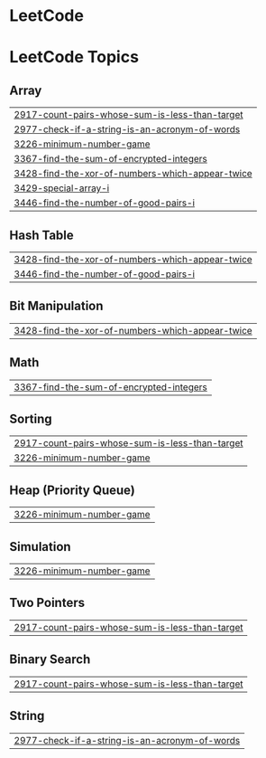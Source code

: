 # LeetCode
<!---LeetCode Topics Start-->
# LeetCode Topics
## Array
|  |
| ------- |
| [2917-count-pairs-whose-sum-is-less-than-target](https://github.com/KD3-83566-Pravin/LeetCode/tree/master/2917-count-pairs-whose-sum-is-less-than-target) |
| [2977-check-if-a-string-is-an-acronym-of-words](https://github.com/KD3-83566-Pravin/LeetCode/tree/master/2977-check-if-a-string-is-an-acronym-of-words) |
| [3226-minimum-number-game](https://github.com/KD3-83566-Pravin/LeetCode/tree/master/3226-minimum-number-game) |
| [3367-find-the-sum-of-encrypted-integers](https://github.com/KD3-83566-Pravin/LeetCode/tree/master/3367-find-the-sum-of-encrypted-integers) |
| [3428-find-the-xor-of-numbers-which-appear-twice](https://github.com/KD3-83566-Pravin/LeetCode/tree/master/3428-find-the-xor-of-numbers-which-appear-twice) |
| [3429-special-array-i](https://github.com/KD3-83566-Pravin/LeetCode/tree/master/3429-special-array-i) |
| [3446-find-the-number-of-good-pairs-i](https://github.com/KD3-83566-Pravin/LeetCode/tree/master/3446-find-the-number-of-good-pairs-i) |
## Hash Table
|  |
| ------- |
| [3428-find-the-xor-of-numbers-which-appear-twice](https://github.com/KD3-83566-Pravin/LeetCode/tree/master/3428-find-the-xor-of-numbers-which-appear-twice) |
| [3446-find-the-number-of-good-pairs-i](https://github.com/KD3-83566-Pravin/LeetCode/tree/master/3446-find-the-number-of-good-pairs-i) |
## Bit Manipulation
|  |
| ------- |
| [3428-find-the-xor-of-numbers-which-appear-twice](https://github.com/KD3-83566-Pravin/LeetCode/tree/master/3428-find-the-xor-of-numbers-which-appear-twice) |
## Math
|  |
| ------- |
| [3367-find-the-sum-of-encrypted-integers](https://github.com/KD3-83566-Pravin/LeetCode/tree/master/3367-find-the-sum-of-encrypted-integers) |
## Sorting
|  |
| ------- |
| [2917-count-pairs-whose-sum-is-less-than-target](https://github.com/KD3-83566-Pravin/LeetCode/tree/master/2917-count-pairs-whose-sum-is-less-than-target) |
| [3226-minimum-number-game](https://github.com/KD3-83566-Pravin/LeetCode/tree/master/3226-minimum-number-game) |
## Heap (Priority Queue)
|  |
| ------- |
| [3226-minimum-number-game](https://github.com/KD3-83566-Pravin/LeetCode/tree/master/3226-minimum-number-game) |
## Simulation
|  |
| ------- |
| [3226-minimum-number-game](https://github.com/KD3-83566-Pravin/LeetCode/tree/master/3226-minimum-number-game) |
## Two Pointers
|  |
| ------- |
| [2917-count-pairs-whose-sum-is-less-than-target](https://github.com/KD3-83566-Pravin/LeetCode/tree/master/2917-count-pairs-whose-sum-is-less-than-target) |
## Binary Search
|  |
| ------- |
| [2917-count-pairs-whose-sum-is-less-than-target](https://github.com/KD3-83566-Pravin/LeetCode/tree/master/2917-count-pairs-whose-sum-is-less-than-target) |
## String
|  |
| ------- |
| [2977-check-if-a-string-is-an-acronym-of-words](https://github.com/KD3-83566-Pravin/LeetCode/tree/master/2977-check-if-a-string-is-an-acronym-of-words) |
<!---LeetCode Topics End-->